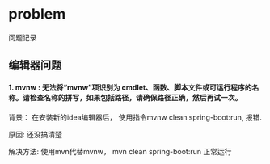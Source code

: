 # problem

问题记录

## 编辑器问题

#### 1. mvnw : 无法将“mvnw”项识别为 cmdlet、函数、脚本文件或可运行程序的名称。请检查名称的拼写，如果包括路径，请确保路径正确，然后再试一次。

背景： 在安装新的idea编辑器后， 使用指令mvnw clean spring-boot:run, 报错.

原因: 还没搞清楚

解决方法: 使用mvn代替mvnw， mvn clean spring-boot:run 正常运行